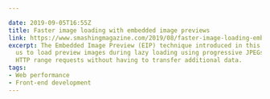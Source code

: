 ```yaml
---

date: 2019-09-05T16:55Z
title: Faster image loading with embedded image previews
link: https://www.smashingmagazine.com/2019/08/faster-image-loading-embedded-previews/
excerpt: The Embedded Image Preview (EIP) technique introduced in this article allows
  us to load preview images during lazy loading using progressive JPEGs, Ajax and
  HTTP range requests without having to transfer additional data.
tags:
- Web performance
- Front-end development
---
```

